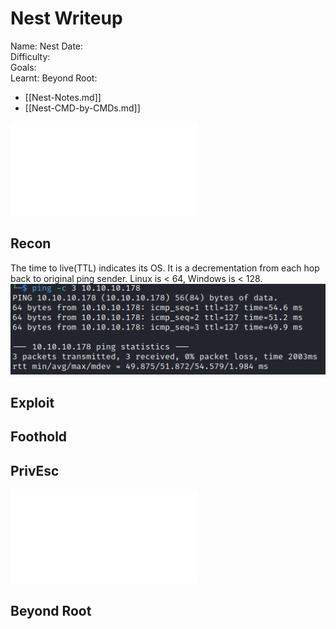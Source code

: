 # Nest Writeup

Name: Nest
Date:  
Difficulty:  
Goals:  
Learnt:
Beyond Root:

- [[Nest-Notes.md]]
- [[Nest-CMD-by-CMDs.md]]


![](Nest-map.excalidraw.md)

## Recon

The time to live(TTL) indicates its OS. It is a decrementation from each hop back to original ping sender. Linux is < 64, Windows is < 128.
![ping](Screenshots/ping.png)
	
## Exploit

## Foothold

## PrivEsc

![](Nest-map.excalidraw.md)

## Beyond Root



